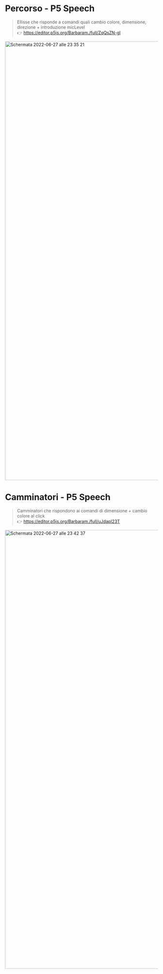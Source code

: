# Percorso - P5 Speech
> Ellisse che risponde a comandi quali cambio colore, dimensione, direzione + introduzione micLevel <br>
:point_right: https://editor.p5js.org/Barbaram./full/ZqQsZN-gl

<img width="1440" alt="Schermata 2022-06-27 alle 23 35 21" src="https://user-images.githubusercontent.com/101414554/176039643-47aceb8b-ec26-4564-b67b-67c312f00110.png">

# Camminatori - P5 Speech
> Camminatori che rispondono ai comandi di dimensione + cambio colore al click <br>
:point_right: https://editor.p5js.org/Barbaram./full/uJdapI23T

<img width="1440" alt="Schermata 2022-06-27 alle 23 42 37" src="https://user-images.githubusercontent.com/101414554/176040868-06193ec6-afa3-4b8f-a36b-35ce74b1b4a0.png">


